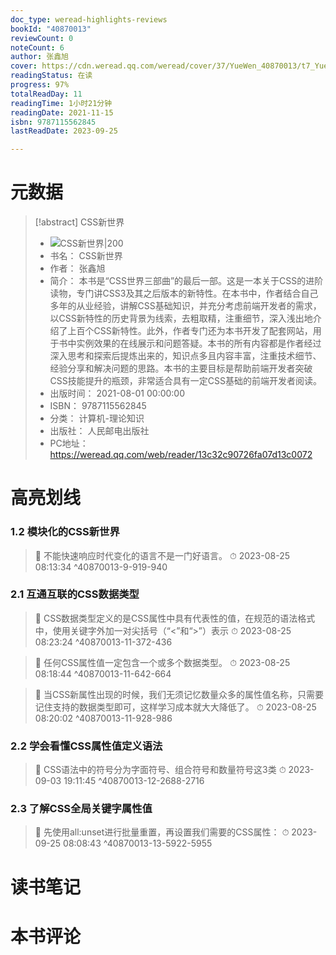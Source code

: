 ```yaml
---
doc_type: weread-highlights-reviews
bookId: "40870013"
reviewCount: 0
noteCount: 6
author: 张鑫旭
cover: https://cdn.weread.qq.com/weread/cover/37/YueWen_40870013/t7_YueWen_40870013.jpg
readingStatus: 在读
progress: 97%
totalReadDay: 11
readingTime: 1小时21分钟
readingDate: 2021-11-15
isbn: 9787115562845
lastReadDate: 2023-09-25

---
```

# 元数据
> [!abstract] CSS新世界
> - ![ CSS新世界|200](https://cdn.weread.qq.com/weread/cover/37/YueWen_40870013/t7_YueWen_40870013.jpg)
> - 书名： CSS新世界
> - 作者： 张鑫旭
> - 简介： 本书是“CSS世界三部曲”的最后一部。这是一本关于CSS的进阶读物，专门讲CSS3及其之后版本的新特性。在本书中，作者结合自己多年的从业经验，讲解CSS基础知识，并充分考虑前端开发者的需求，以CSS新特性的历史背景为线索，去粗取精，注重细节，深入浅出地介绍了上百个CSS新特性。此外，作者专门还为本书开发了配套网站，用于书中实例效果的在线展示和问题答疑。本书的所有内容都是作者经过深入思考和探索后提炼出来的，知识点多且内容丰富，注重技术细节、经验分享和解决问题的思路。本书的主要目标是帮助前端开发者突破CSS技能提升的瓶颈，非常适合具有一定CSS基础的前端开发者阅读。
> - 出版时间： 2021-08-01 00:00:00
> - ISBN： 9787115562845
> - 分类： 计算机-理论知识
> - 出版社： 人民邮电出版社
> - PC地址：https://weread.qq.com/web/reader/13c32c90726fa07d13c0072

# 高亮划线

### 1.2 模块化的CSS新世界

> 📌 不能快速响应时代变化的语言不是一门好语言。 
> ⏱ 2023-08-25 08:13:34 ^40870013-9-919-940

### 2.1 互通互联的CSS数据类型

> 📌 CSS数据类型定义的是CSS属性中具有代表性的值，在规范的语法格式中，使用关键字外加一对尖括号（“<”和“>”）表示 
> ⏱ 2023-08-25 08:23:24 ^40870013-11-372-436

> 📌 任何CSS属性值一定包含一个或多个数据类型。 
> ⏱ 2023-08-25 08:18:44 ^40870013-11-642-664

> 📌 当CSS新属性出现的时候，我们无须记忆数量众多的属性值名称，只需要记住支持的数据类型即可，这样学习成本就大大降低了。 
> ⏱ 2023-08-25 08:20:02 ^40870013-11-928-986

### 2.2 学会看懂CSS属性值定义语法

> 📌 CSS语法中的符号分为字面符号、组合符号和数量符号这3类 
> ⏱ 2023-09-03 19:11:45 ^40870013-12-2688-2716

### 2.3 了解CSS全局关键字属性值

> 📌 先使用all:unset进行批量重置，再设置我们需要的CSS属性： 
> ⏱ 2023-09-25 08:08:43 ^40870013-13-5922-5955

# 读书笔记

# 本书评论

